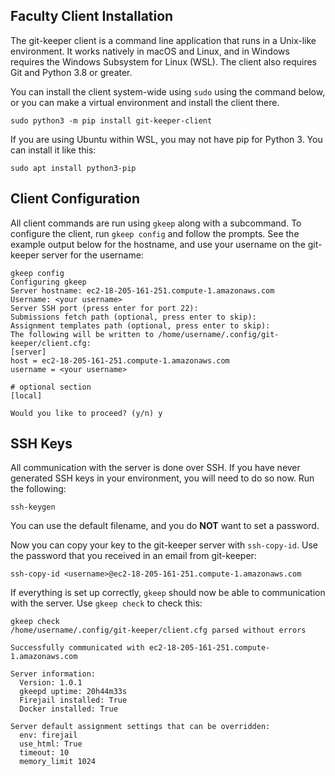 ## Faculty Client Installation

The git-keeper client is a command line application that runs in a Unix-like
environment. It works natively in macOS and Linux, and in Windows requires the
Windows Subsystem for Linux (WSL). The client also requires Git and Python 3.8
or greater.

You can install the client system-wide using `sudo` using the command below, or
you can make a virtual environment and install the client there.

```
sudo python3 -m pip install git-keeper-client
```

If you are using Ubuntu within WSL, you may not have pip for Python 3. You can
install it like this:

```
sudo apt install python3-pip
```

## Client Configuration

All client commands are run using `gkeep` along with a subcommand. To
configure the client, run `gkeep config` and follow the prompts. See the
example output below for the hostname, and use your username on the git-keeper
server for the username:

```
gkeep config
Configuring gkeep
Server hostname: ec2-18-205-161-251.compute-1.amazonaws.com
Username: <your username>
Server SSH port (press enter for port 22): 
Submissions fetch path (optional, press enter to skip): 
Assignment templates path (optional, press enter to skip): 
The following will be written to /home/username/.config/git-keeper/client.cfg: 
[server]
host = ec2-18-205-161-251.compute-1.amazonaws.com
username = <your username>

# optional section
[local]

Would you like to proceed? (y/n) y
```

## SSH Keys

All communication with the server is done over SSH. If you have never generated
SSH keys in your environment, you will need to do so now. Run the following:

```
ssh-keygen
```

You can use the default filename, and you do **NOT** want to set a password.

Now you can copy your key to the git-keeper server with `ssh-copy-id`. Use the
password that you received in an email from git-keeper:

```
ssh-copy-id <username>@ec2-18-205-161-251.compute-1.amazonaws.com
```

If everything is set up correctly, `gkeep` should now be able to communication
with the server. Use `gkeep check` to check this:

```
gkeep check
/home/username/.config/git-keeper/client.cfg parsed without errors

Successfully communicated with ec2-18-205-161-251.compute-1.amazonaws.com

Server information:
  Version: 1.0.1
  gkeepd uptime: 20h44m33s
  Firejail installed: True
  Docker installed: True

Server default assignment settings that can be overridden:
  env: firejail
  use_html: True
  timeout: 10
  memory_limit 1024
```

